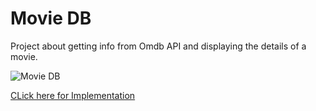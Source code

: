 # Movie DB

Project about getting info from Omdb API and displaying the details of a movie.

![Movie DB](thumbnail.png)

[CLick here for Implementation](https://wda-react-projects-15-movie-db.netlify.app/)
